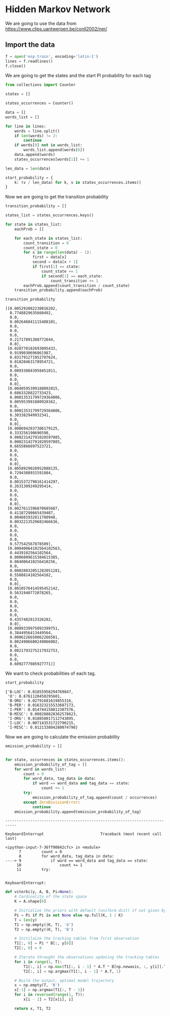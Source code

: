 
# Hidden Markov Network

We are going to use the data from https://www.clips.uantwerpen.be/conll2002/ner/

## Import the data


```python
f = open('esp.train', encoding='latin-1')
lines = f.readlines()
f.close()
```

We are going to get the states and the start PI probability for each tag


```python
from collections import Counter

states = []

states_occurrences = Counter()

data = []
words_list = []

for line in lines:
    words = line.split()
    if len(words) != 2:
        continue
    if words[0] not in words_list:
        words_list.append(words[0])
    data.append(words)
    states_occurrences[words[1]] += 1

len_data = len(data)

start_probability = {
    k: (v / len_data) for k, v in states_occurrences.items()
}
```

Now we are going to get the transition probability


```python
transition_probability = []

states_list = states_occurrences.keys()

for state in states_list:
    eachProb = []

    for each_state in states_list:
        count_transition = 0
        count_state = 0
        for x in range(len(data) - 1):
            first = data[x]
            second = data[x + 1]
            if first[1] == state:
                count_state += 1
                if second[1] == each_state:
                    count_transition += 1
        eachProb.append(count_transition / count_state)
    transition_probability.append(eachProb)
```


```python
transition_probability
```




    [[0.005292082230816202,
      0.7748829635660492,
      0.0,
      0.002646041115408101,
      0.0,
      0.0,
      0.0,
      0.21717891308772644,
      0.0],
     [0.020770182693095433,
      0.9199030696061987,
      0.031791271952707624,
      0.01820463178954721,
      0.0,
      0.009330843958451011,
      0.0,
      0.0,
      0.0],
     [0.0040595399188092015,
      0.6863328822733423,
      0.00013531799729364006,
      0.005953991880920162,
      0.0,
      0.00013531799729364006,
      0.303382949932341,
      0.0,
      0.0],
     [0.0006942837306179125,
      0.333256190696598,
      0.00023142791020597085,
      0.00023142791020597085,
      0.6655866697523721,
      0.0,
      0.0,
      0.0,
      0.0],
     [0.0058929028952088135,
      0.7294388931591084,
      0.0,
      0.0015372790161414297,
      0.2631309249295414,
      0.0,
      0.0,
      0.0,
      0.0],
     [0.0027611596870685687,
      0.41187298665439487,
      0.004601932811780948,
      0.0032213529682466636,
      0.0,
      0.0,
      0.0,
      0.0,
      0.577542567878509],
     [0.00040064102564102563,
      0.4439102564102564,
      0.0006009615384615385,
      0.004006410256410256,
      0.0,
      0.00020032051282051281,
      0.5508814102564102,
      0.0,
      0.0],
     [0.0010576414595452142,
      0.5631940772078265,
      0.0,
      0.0,
      0.0,
      0.0,
      0.0,
      0.4357482813326282,
      0.0],
     [0.0009339975093399751,
      0.3844956413449564,
      0.0006226650062266501,
      0.0024906600249066002,
      0.0,
      0.0021793275217932753,
      0.0,
      0.0,
      0.6092777085927771]]



We want to check probabilities of each tag.


```python
start_probability
```




    {'B-LOC': 0.01855958294769847,
     'O': 0.8761120450295601,
     'B-ORG': 0.02791681619855316,
     'B-PER': 0.016323215533687173,
     'I-PER': 0.014744158812307576,
     'B-MISC': 0.008208828362578623,
     'I-ORG': 0.018858017112743895,
     'I-LOC': 0.007143531722796215,
     'I-MISC': 0.012133804280074798}



Now we are going to calculate the emission probability


```python
emission_probability = []


for state, occurrences in states_occurrences.items():
    emission_probability_of_tag = []
    for word in words_list:
        count = 0
        for word_data, tag_data in data:
            if word == word_data and tag_data == state:
                count += 1
        try:
            emission_probability_of_tag.append(count / occurrences)
        except ZeroDivisionError:
            continue
    emission_probability.append(emission_probability_of_tag)
```


    ---------------------------------------------------------------------------

    KeyboardInterrupt                         Traceback (most recent call last)

    <ipython-input-7-36ff90842cfc> in <module>
          7         count = 0
          8         for word_data, tag_data in data:
    ----> 9             if word == word_data and tag_data == state:
         10                 count += 1
         11         try:


    KeyboardInterrupt: 



```python
def viterbi(y, A, B, Pi=None):
    # Cardinality of the state space
    K = A.shape[0]

    # Initialize the priors with default (uniform dist) if not given by caller
    Pi = Pi if Pi is not None else np.full(K, 1 / K)
    T = len(y)
    T1 = np.empty((K, T), 'd')
    T2 = np.empty((K, T), 'B')

    # Initilaize the tracking tables from first observation
    T1[:, 0] = Pi * B[:, y[0]]
    T2[:, 0] = 0

    # Iterate throught the observations updating the tracking tables
    for i in range(1, T):
        T1[:, i] = np.max(T1[:, i - 1] * A.T * B[np.newaxis, :, y[i]].T, 1)
        T2[:, i] = np.argmax(T1[:, i - 1] * A.T, 1)

    # Build the output, optimal model trajectory
    x = np.empty(T, 'B')
    x[-1] = np.argmax(T1[:, T - 1])
    for i in reversed(range(1, T)):
        x[i - 1] = T2[x[i], i]

    return x, T1, T2
```


```python

```
